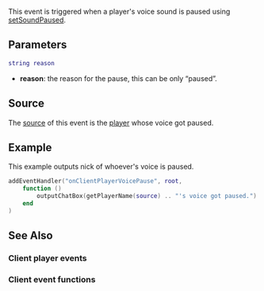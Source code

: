 This event is triggered when a player's voice sound is paused using [setSoundPaused](/setSoundPaused.md "wikilink").

Parameters
----------

``` lua
string reason
```

-   **reason**: the reason for the pause, this can be only “paused”.

Source
------

The [source](/event_system#Event_source.md "wikilink") of this event is the [player](/Element/Player.md "wikilink") whose voice got paused.

Example
-------

This example outputs nick of whoever's voice is paused.

``` lua
addEventHandler("onClientPlayerVoicePause", root,
    function ()
        outputChatBox(getPlayerName(source) .. "'s voice got paused.")
    end
)
```

See Also
--------

### Client player events

### Client event functions
